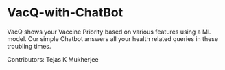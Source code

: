 # VacQ-with-ChatBot
VacQ shows your Vaccine Priority based on various features using a ML model. Our simple Chatbot answers all your health related queries in these troubling times.

Contributors:
Tejas K Mukherjee
